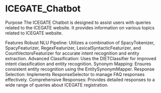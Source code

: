 # ICEGATE_Chatbot
Purpose
The ICEGATE Chatbot is designed to assist users with queries related to the ICEGATE website. It provides information on various topics related to ICEGATE website.

Features
Robust NLU Pipeline: Utilizes a combination of SpacyTokenizer, SpacyFeaturizer, RegexFeaturizer, LexicalSyntacticFeaturizer, and CountVectorsFeaturizer for accurate intent recognition and entity extraction.
Advanced Classification: Uses the DIETClassifier for improved intent classification and entity recognition.
Synonym Mapping: Ensures consistent entity recognition using the EntitySynonymMapper.
Response Selection: Implements ResponseSelector to manage FAQ responses effectively.
Comprehensive Responses: Provides detailed responses to a wide range of queries about ICEGATE registration.
